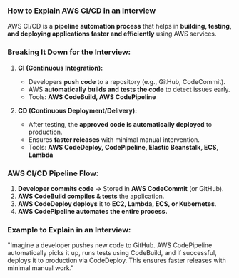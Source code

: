 ### **How to Explain AWS CI/CD in an Interview**  

AWS CI/CD is a **pipeline automation process** that helps in **building, testing, and deploying applications faster and efficiently** using AWS services.  

### **Breaking It Down for the Interview:**  

1. **CI (Continuous Integration):**  
   - Developers **push code** to a repository (e.g., GitHub, CodeCommit).  
   - AWS **automatically builds and tests the code** to detect issues early.  
   - Tools: **AWS CodeBuild, AWS CodePipeline**  

2. **CD (Continuous Deployment/Delivery):**  
   - After testing, the **approved code is automatically deployed** to production.  
   - Ensures **faster releases** with minimal manual intervention.  
   - Tools: **AWS CodeDeploy, CodePipeline, Elastic Beanstalk, ECS, Lambda**  

### **AWS CI/CD Pipeline Flow:**  
1. **Developer commits code** → Stored in **AWS CodeCommit** (or GitHub).  
2. **AWS CodeBuild compiles & tests** the application.  
3. **AWS CodeDeploy deploys** it to **EC2, Lambda, ECS, or Kubernetes**.  
4. **AWS CodePipeline automates the entire process.**  

### **Example to Explain in an Interview:**  
"Imagine a developer pushes new code to GitHub. AWS CodePipeline automatically picks it up, runs tests using CodeBuild, and if successful, deploys it to production via CodeDeploy. This ensures faster releases with minimal manual work."
